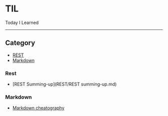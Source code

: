 # TIL
Today I Learned

---
## Category
* [REST](#rest)
* [Markdown](#markdown)

### Rest
- [REST Summing-up](REST/REST summing-up.md)

### Markdown
- [Markdown cheatography](Markdown/markdown-syntax.md)
